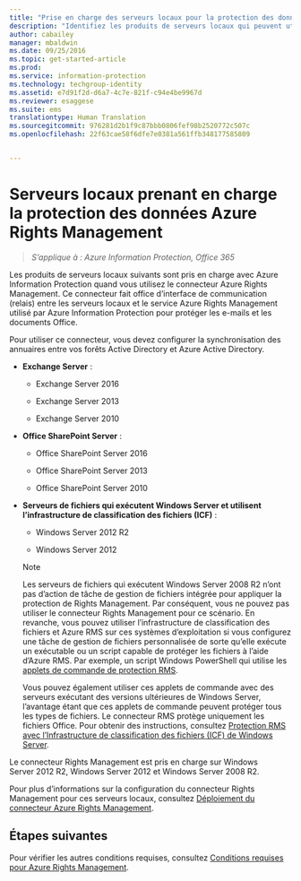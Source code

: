 ```yaml
---
title: "Prise en charge des serveurs locaux pour la protection des données | Azure Information Protection"
description: "Identifiez les produits de serveurs locaux qui peuvent utiliser le service Azure Rights Management d’Azure Information Protection, à l’aide du connecteur Rights Management."
author: cabailey
manager: mbaldwin
ms.date: 09/25/2016
ms.topic: get-started-article
ms.prod: 
ms.service: information-protection
ms.technology: techgroup-identity
ms.assetid: e7d91f2d-d6a7-4c7e-821f-c94e4be9967d
ms.reviewer: esaggese
ms.suite: ems
translationtype: Human Translation
ms.sourcegitcommit: 976281d2b1f9c87bbb0806fef98b2520772c507c
ms.openlocfilehash: 22f63cae58f6dfe7e0381a561ffb348177585809


---
```



# Serveurs locaux prenant en charge la protection des données Azure Rights Management

>*S’applique à : Azure Information Protection, Office 365*

Les produits de serveurs locaux suivants sont pris en charge avec Azure Information Protection quand vous utilisez le connecteur Azure Rights Management. Ce connecteur fait office d’interface de communication (relais) entre les serveurs locaux et le service Azure Rights Management utilisé par Azure Information Protection pour protéger les e-mails et les documents Office. 

Pour utiliser ce connecteur, vous devez configurer la synchronisation des annuaires entre vos forêts Active Directory et Azure Active Directory.

-   **Exchange Server** :

    -   Exchange Server 2016

    -   Exchange Server 2013

    -   Exchange Server 2010

-   **Office SharePoint Server** :

    -   Office SharePoint Server 2016

    -   Office SharePoint Server 2013

    -   Office SharePoint Server 2010

-   **Serveurs de fichiers qui exécutent Windows Server et utilisent l’infrastructure de classification des fichiers (ICF)** :

    -   Windows Server 2012 R2

    -   Windows Server 2012

    > [!NOTE]
    > Les serveurs de fichiers qui exécutent Windows Server 2008 R2 n’ont pas d’action de tâche de gestion de fichiers intégrée pour appliquer la protection de Rights Management. Par conséquent, vous ne pouvez pas utiliser le connecteur Rights Management pour ce scénario. En revanche, vous pouvez utiliser l’infrastructure de classification des fichiers et Azure RMS sur ces systèmes d’exploitation si vous configurez une tâche de gestion de fichiers personnalisée de sorte qu’elle exécute un exécutable ou un script capable de protéger les fichiers à l’aide d’Azure RMS. Par exemple, un script Windows PowerShell qui utilise les [applets de commande de protection RMS](https://msdn.microsoft.com/library/azure/mt433195.aspx).
    > 
    > Vous pouvez également utiliser ces applets de commande avec des serveurs exécutant des versions ultérieures de Windows Server, l’avantage étant que ces applets de commande peuvent protéger tous les types de fichiers. Le connecteur RMS protège uniquement les fichiers Office. Pour obtenir des instructions, consultez [Protection RMS avec l’Infrastructure de classification des fichiers &#40;ICF&#41; de Windows Server](../rms-client/configure-fci.md).

Le connecteur Rights Management est pris en charge sur Windows Server 2012 R2, Windows Server 2012 et Windows Server 2008 R2.

Pour plus d’informations sur la configuration du connecteur Rights Management pour ces serveurs locaux, consultez [Déploiement du connecteur Azure Rights Management](../deploy-use/deploy-rms-connector.md).

## Étapes suivantes
Pour vérifier les autres conditions requises, consultez [Conditions requises pour Azure Rights Management](requirements-azure-rms.md).



<!--HONumber=Sep16_HO5-->


